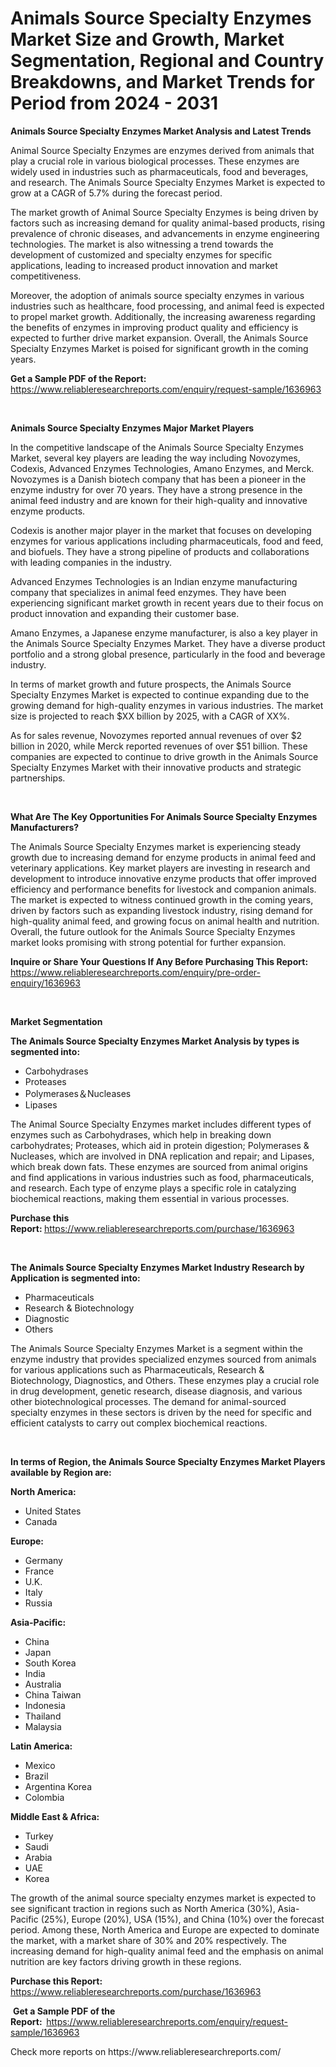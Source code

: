 <p><h1>Animals Source Specialty Enzymes Market Size and Growth, Market Segmentation, Regional and Country Breakdowns, and Market Trends for Period from 2024 -  2031</h1></p><p><strong>Animals Source Specialty Enzymes Market Analysis and Latest Trends</strong></p>
<p><p>Animal Source Specialty Enzymes are enzymes derived from animals that play a crucial role in various biological processes. These enzymes are widely used in industries such as pharmaceuticals, food and beverages, and research. The Animals Source Specialty Enzymes Market is expected to grow at a CAGR of 5.7% during the forecast period.</p><p>The market growth of Animal Source Specialty Enzymes is being driven by factors such as increasing demand for quality animal-based products, rising prevalence of chronic diseases, and advancements in enzyme engineering technologies. The market is also witnessing a trend towards the development of customized and specialty enzymes for specific applications, leading to increased product innovation and market competitiveness.</p><p>Moreover, the adoption of animals source specialty enzymes in various industries such as healthcare, food processing, and animal feed is expected to propel market growth. Additionally, the increasing awareness regarding the benefits of enzymes in improving product quality and efficiency is expected to further drive market expansion. Overall, the Animals Source Specialty Enzymes Market is poised for significant growth in the coming years.</p></p>
<p><strong>Get a Sample PDF of the Report:&nbsp;</strong> <a href="https://www.reliableresearchreports.com/enquiry/request-sample/1636963">https://www.reliableresearchreports.com/enquiry/request-sample/1636963</a></p>
<p>&nbsp;</p>
<p><strong>Animals Source Specialty Enzymes Major Market Players</strong></p>
<p><p>In the competitive landscape of the Animals Source Specialty Enzymes Market, several key players are leading the way including Novozymes, Codexis, Advanced Enzymes Technologies, Amano Enzymes, and Merck. Novozymes is a Danish biotech company that has been a pioneer in the enzyme industry for over 70 years. They have a strong presence in the animal feed industry and are known for their high-quality and innovative enzyme products.</p><p>Codexis is another major player in the market that focuses on developing enzymes for various applications including pharmaceuticals, food and feed, and biofuels. They have a strong pipeline of products and collaborations with leading companies in the industry.</p><p>Advanced Enzymes Technologies is an Indian enzyme manufacturing company that specializes in animal feed enzymes. They have been experiencing significant market growth in recent years due to their focus on product innovation and expanding their customer base.</p><p>Amano Enzymes, a Japanese enzyme manufacturer, is also a key player in the Animals Source Specialty Enzymes Market. They have a diverse product portfolio and a strong global presence, particularly in the food and beverage industry.</p><p>In terms of market growth and future prospects, the Animals Source Specialty Enzymes Market is expected to continue expanding due to the growing demand for high-quality enzymes in various industries. The market size is projected to reach $XX billion by 2025, with a CAGR of XX%.</p><p>As for sales revenue, Novozymes reported annual revenues of over $2 billion in 2020, while Merck reported revenues of over $51 billion. These companies are expected to continue to drive growth in the Animals Source Specialty Enzymes Market with their innovative products and strategic partnerships.</p></p>
<p>&nbsp;</p>
<p><strong>What Are The Key Opportunities For Animals Source Specialty Enzymes Manufacturers?</strong></p>
<p><p>The Animals Source Specialty Enzymes market is experiencing steady growth due to increasing demand for enzyme products in animal feed and veterinary applications. Key market players are investing in research and development to introduce innovative enzyme products that offer improved efficiency and performance benefits for livestock and companion animals. The market is expected to witness continued growth in the coming years, driven by factors such as expanding livestock industry, rising demand for high-quality animal feed, and growing focus on animal health and nutrition. Overall, the future outlook for the Animals Source Specialty Enzymes market looks promising with strong potential for further expansion.</p></p>
<p><strong>Inquire or Share Your Questions If Any Before Purchasing This Report:</strong> <a href="https://www.reliableresearchreports.com/enquiry/pre-order-enquiry/1636963">https://www.reliableresearchreports.com/enquiry/pre-order-enquiry/1636963</a></p>
<p>&nbsp;</p>
<p><strong>Market Segmentation</strong></p>
<p><strong>The Animals Source Specialty Enzymes Market Analysis by types is segmented into:</strong></p>
<p><ul><li>Carbohydrases</li><li>Proteases</li><li>Polymerases＆Nucleases</li><li>Lipases</li></ul></p>
<p><p>The Animal Source Specialty Enzymes market includes different types of enzymes such as Carbohydrases, which help in breaking down carbohydrates; Proteases, which aid in protein digestion; Polymerases & Nucleases, which are involved in DNA replication and repair; and Lipases, which break down fats. These enzymes are sourced from animal origins and find applications in various industries such as food, pharmaceuticals, and research. Each type of enzyme plays a specific role in catalyzing biochemical reactions, making them essential in various processes.</p></p>
<p><strong>Purchase this Report:&nbsp;</strong><a href="https://www.reliableresearchreports.com/purchase/1636963">https://www.reliableresearchreports.com/purchase/1636963</a></p>
<p>&nbsp;</p>
<p><strong>The Animals Source Specialty Enzymes Market Industry Research by Application is segmented into:</strong></p>
<p><ul><li>Pharmaceuticals</li><li>Research & Biotechnology</li><li>Diagnostic</li><li>Others</li></ul></p>
<p><p>The Animals Source Specialty Enzymes Market is a segment within the enzyme industry that provides specialized enzymes sourced from animals for various applications such as Pharmaceuticals, Research & Biotechnology, Diagnostics, and Others. These enzymes play a crucial role in drug development, genetic research, disease diagnosis, and various other biotechnological processes. The demand for animal-sourced specialty enzymes in these sectors is driven by the need for specific and efficient catalysts to carry out complex biochemical reactions.</p></p>
<p>&nbsp;</p>
<p><strong>In terms of Region, the Animals Source Specialty Enzymes Market Players available by Region are:</strong></p>
<p>
    <p> <strong> North America: </strong>
        <ul>
            <li>United States</li>
            <li>Canada</li>
        </ul>
        </p> 
    <p> <strong> Europe: </strong>
        <ul>
            <li>Germany</li>
            <li>France</li>
            <li>U.K.</li>
            <li>Italy</li>
            <li>Russia</li>
        </ul>
        </p> 
    <p> <strong> Asia-Pacific: </strong>
        <ul>
            <li>China</li>
            <li>Japan</li>
            <li>South Korea</li>
            <li>India</li>
            <li>Australia</li>
            <li>China Taiwan</li>
            <li>Indonesia</li>
            <li>Thailand</li>
            <li>Malaysia</li>
        </ul>
        </p> 
    <p> <strong> Latin America: </strong>
        <ul>
            <li>Mexico</li>
            <li>Brazil</li>
            <li>Argentina Korea</li>
            <li>Colombia</li>
        </ul>
        </p> 
    <p> <strong> Middle East & Africa: </strong>
        <ul>
            <li>Turkey</li>
            <li>Saudi</li>
            <li>Arabia</li>
            <li>UAE</li>
            <li>Korea</li>
        </ul>
    </p>
    </p>
<p><p>The growth of the animal source specialty enzymes market is expected to see significant traction in regions such as North America (30%), Asia-Pacific (25%), Europe (20%), USA (15%), and China (10%) over the forecast period. Among these, North America and Europe are expected to dominate the market, with a market share of 30% and 20% respectively. The increasing demand for high-quality animal feed and the emphasis on animal nutrition are key factors driving growth in these regions.</p></p>
<p><strong>Purchase this Report: </strong><a href="https://www.reliableresearchreports.com/purchase/1636963">https://www.reliableresearchreports.com/purchase/1636963</a></p>
<p>&nbsp;<strong>Get a Sample PDF of the Report:&nbsp;&nbsp;</strong><a href="https://www.reliableresearchreports.com/enquiry/request-sample/1636963">https://www.reliableresearchreports.com/enquiry/request-sample/1636963</a></p>
<p><strong></strong></p>
<p>Check more reports on https://www.reliableresearchreports.com/</p>